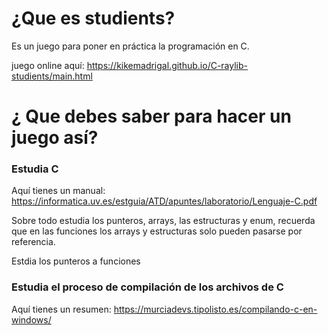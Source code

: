 # ¿Que es studients?

Es un juego para poner en práctica la programación en C.

juego online aquí: https://kikemadrigal.github.io/C-raylib-studients/main.html

# ¿ Que debes saber para hacer un juego así?

### Estudia C
Aquí tienes un manual: https://informatica.uv.es/estguia/ATD/apuntes/laboratorio/Lenguaje-C.pdf

Sobre todo estudia los punteros, arrays, las estructuras y enum, recuerda que en las funciones los arrays y estructuras solo pueden pasarse por referencia.

Estdia los punteros a funciones

### Estudia el proceso de compilación de los archivos de C

Aquí tienes un resumen: https://murciadevs.tipolisto.es/compilando-c-en-windows/
